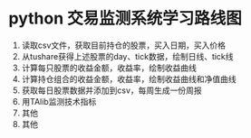# python 交易监测系统学习路线图

1. 读取csv文件，获取目前持仓的股票，买入日期，买入价格
2. 从tushare获得上述股票的day、tick数据，绘制日线、tick线
3. 计算每只股票的收益金额，收益率，绘制收益曲线
4. 计算持仓组合的收益金额，收益率，绘制收益曲线和净值曲线
5. 获取每日股票数据并添加到csv，每周生成一份周报
6. 用TAlib监测技术指标
7. 其他
8. 其他


